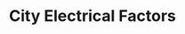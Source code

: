 ---
title: "City Electrical Factors"
url: /brighton-and-hove/city-electrical-factors/
shop: shop
---